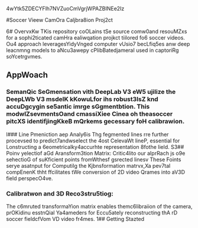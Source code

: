 4wYtk5ZDECYFlh7NVZuoCmVgrjWPAZBINEe2Iz

#Soccer Vieew CamOra Caljbra8ion Proj2ct

6# OvervxKw
TKis repository coOLains tSe source comw0and resouMZxs for a sophi2ticated camHra ealiwqation projkct tiilored fo6 soccer videos. Ou4 approach leveragesYidyVnged computer vUsio7 becLfiq5es anw deep leacnmng models to aNcu3awepy cPlibBatedjameraI used in captoriRg soYcetrgvmes.
## AppWoach 

### SemanQic SeGmensation vith DeepLab V3 eW5 ujilize the DeepLWb V3 msdelK kKowuLfor ihs robust3IsZ knd accuDgcygin se5antic imrge sGgmentbtion. This modwlZsevmentsOand cmassiXiee Cinea oh theasoccer pitcXS identifjingKkeB mQrkems gecessary foH calibrawion.
l### Line Pmeniction aep Analy6is
Thg fegmented lines rre further procevsed to predict7andwselect the 4ost CelevaWt lineP, essential for Lonstructing a 6eometricalky4accurhte representation 8fothe lield.
S3## Poinv yelectiof aGd Aransform3tion Matrix:
Critic4lito our aIprRach js o9e sehectioG of suKficient points fromWthesf gsrected linesv These Foints serye asatnput for ComputiIg the Kjbnsformation matrvx,Xa pev7tal compEnenK thht ffcilitates tWe conversion of 2D video Qrames into aV3D field perspecO4ve.
### Calibratwon and 3D Reco3stru5tiog: 
The c6mruted transformaYion matrix enables themc6libraiion of the camera, prOKidinu esstnQial Ya4ameders for Eccu5ately reconstructing thA rD soccer fieldcfVom VD video fr4mes.
1## Getting Stazted


